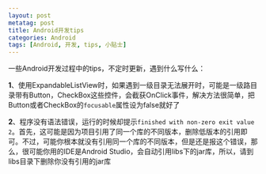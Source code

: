 ```yaml
---
layout: post
metatag: post
title: Android开发tips
categories: Android
tags: [Android, 开发, tips, 小贴士]
---
```


一些Android开发过程中的tips，不定时更新，遇到什么写什么：

**1**、使用ExpandableListView时，如果遇到一级目录无法展开时，可能是一级路目录带有Button，CheckBox这些控件，会截获OnClick事件，解决方法很简单，把Button或者CheckBox的`focusable`属性设为false就好了

**2**、程序没有语法错误，运行的时候却提示`finished with non-zero exit value 2`。首先，这可能是因为项目引用了同一个库的不同版本，删除低版本的引用即可。不过，可能你根本就没有引用同一个库的不同版本，但是还是报这个错误，那么，很可能你用的IDE是Android Studio，会自动引用libs下的jar库，所以，请到libs目录下删除你没有引用的jar库
